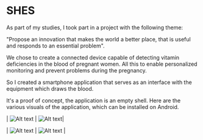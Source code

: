 # SHES
As part of my studies, I took part in a project with the following theme:

"Propose an innovation that makes the world a better place, that is useful and responds to an essential problem".

We chose to create a connected device capable of detecting vitamin deficiencies in the blood of pregnant women. All this to enable personalized monitoring and prevent problems during the pregnancy.

So I created a smartphone application that serves as an interface with the equipment which draws the blood.

It's a proof of concept, the application is an empty shell.
Here are the various visuals of the application, which can be installed on Android.

| ![Alt text](https://github.com/Damien-OLLIER/SHES/blob/master/1687106719997.jpg) | ![Alt text](https://github.com/Damien-OLLIER/SHES/blob/master/1687106720027.jpg)|

| ![Alt text](https://github.com/Damien-OLLIER/SHES/blob/master/1687106720006.jpg) | ![Alt text](https://github.com/Damien-OLLIER/SHES/blob/master/1687106720018.jpg) |




